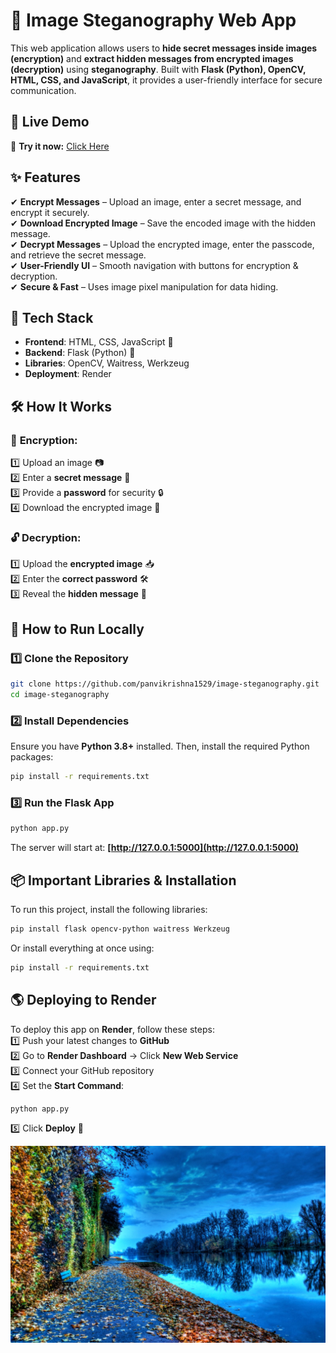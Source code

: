# 🎨 Image Steganography Web App

This web application allows users to **hide secret messages inside images (encryption)** and **extract hidden messages from encrypted images (decryption)** using **steganography**. Built with **Flask (Python), OpenCV, HTML, CSS, and JavaScript**, it provides a user-friendly interface for secure communication.

## 🚀 Live Demo

🔗 **Try it now:** [Click Here](https://image-steganography-a2y1.onrender.com)

## ✨ Features

✔ **Encrypt Messages** – Upload an image, enter a secret message, and encrypt it securely.\
✔ **Download Encrypted Image** – Save the encoded image with the hidden message.\
✔ **Decrypt Messages** – Upload the encrypted image, enter the passcode, and retrieve the secret message.\
✔ **User-Friendly UI** – Smooth navigation with buttons for encryption & decryption.\
✔ **Secure & Fast** – Uses image pixel manipulation for data hiding.

## 📂 Tech Stack

- **Frontend**: HTML, CSS, JavaScript 🎨
- **Backend**: Flask (Python) 🐍
- **Libraries**: OpenCV, Waitress, Werkzeug
- **Deployment**: Render

## 🛠️ How It Works

### 🔐 **Encryption:**

1️⃣ Upload an image 📷\
2️⃣ Enter a **secret message** 🔑\
3️⃣ Provide a **password** for security 🔒\
4️⃣ Download the encrypted image 🌆

### 🔓 **Decryption:**

1️⃣ Upload the **encrypted image** 📥\
2️⃣ Enter the **correct password** 🛠️\
3️⃣ Reveal the **hidden message** 📝

## 📌 How to Run Locally

### 1️⃣ Clone the Repository

```sh
git clone https://github.com/panvikrishna1529/image-steganography.git  
cd image-steganography  
```

### 2️⃣ Install Dependencies

Ensure you have **Python 3.8+** installed. Then, install the required Python packages:

```sh
pip install -r requirements.txt  
```

### 3️⃣ Run the Flask App

```sh
python app.py  
```

The server will start at: **[http://127.0.0.1:5000](http://127.0.0.1:5000)**

## 📦 Important Libraries & Installation

To run this project, install the following libraries:

```sh
pip install flask opencv-python waitress Werkzeug  
```

Or install everything at once using:

```sh
pip install -r requirements.txt  
```

## 🌎 Deploying to Render

To deploy this app on **Render**, follow these steps:\
1️⃣ Push your latest changes to **GitHub**\
2️⃣ Go to **Render Dashboard** → Click **New Web Service**\
3️⃣ Connect your GitHub repository\
4️⃣ Set the **Start Command**:

```sh
python app.py  
```

5️⃣ Click **Deploy** 🎉


![Alt Text](demo-results/encrypted.png)
